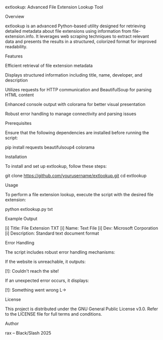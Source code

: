 extlookup: Advanced File Extension Lookup Tool

Overview

extlookup is an advanced Python-based utility designed for retrieving detailed metadata about file extensions using information from file-extension.info. It leverages web scraping techniques to extract relevant data and presents the results in a structured, colorized format for improved readability.

Features

Efficient retrieval of file extension metadata

Displays structured information including title, name, developer, and description

Utilizes requests for HTTP communication and BeautifulSoup for parsing HTML content

Enhanced console output with colorama for better visual presentation

Robust error handling to manage connectivity and parsing issues

Prerequisites

Ensure that the following dependencies are installed before running the script:

pip install requests beautifulsoup4 colorama

Installation

To install and set up extlookup, follow these steps:

git clone https://github.com/yourusername/extlookup.git
cd extlookup

Usage

To perform a file extension lookup, execute the script with the desired file extension:

python extlookup.py txt

Example Output

[i] Title:       File Extension TXT
[i] Name:        Text File
[i] Dev:         Microsoft Corporation
[i] Description: Standard text document format

Error Handling

The script includes robust error handling mechanisms:

If the website is unreachable, it outputs:

[!]: Couldn't reach the site!

If an unexpected error occurs, it displays:

[!]: Something went wrong
L->    <error message>

License

This project is distributed under the GNU General Public License v3.0. Refer to the LICENSE file for full terms and conditions.

Author

rax – Black/Slash 2025

